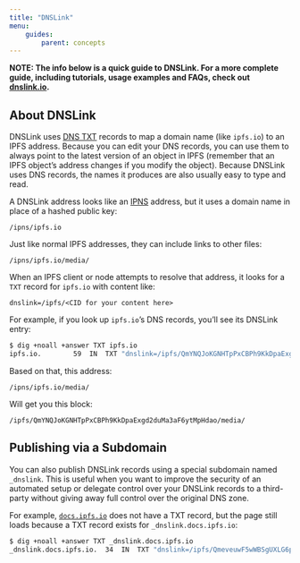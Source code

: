 ```yaml
---
title: "DNSLink"
menu:
    guides:
        parent: concepts
---
```


**NOTE: The info below is a quick guide to DNSLink. For a more complete guide, including tutorials, usage examples and FAQs, check out [dnslink.io](http://dnslink.io/).**

## About DNSLink

DNSLink uses [DNS TXT](https://en.wikipedia.org/wiki/TXT_record) records to map
a domain name (like `ipfs.io`) to an IPFS address. Because you can edit your
DNS records, you can use them to always point to the latest version of an
object in IPFS (remember that an IPFS object’s address changes if you modify
the object). Because DNSLink uses DNS records, the names it produces are also
usually easy to type and read.

A DNSLink address looks like an [IPNS](/guides/concepts/ipns) address, but it
uses a domain name in place of a hashed public key:

```
/ipns/ipfs.io
```

Just like normal IPFS addresses, they can include links to other files:

```
/ipns/ipfs.io/media/
```

When an IPFS client or node attempts to resolve that address, it looks for a `TXT` record for `ipfs.io` with content like:

```
dnslink=/ipfs/<CID for your content here>
```

For example, if you look up `ipfs.io`’s DNS records, you’ll see its DNSLink entry:

```sh
$ dig +noall +answer TXT ipfs.io
ipfs.io.		59	IN	TXT	"dnslink=/ipfs/QmYNQJoKGNHTpPxCBPh9KkDpaExgd2duMa3aF6ytMpHdao"
```

Based on that, this address:

```
/ipns/ipfs.io/media/
```

Will get you this block:

```
/ipfs/QmYNQJoKGNHTpPxCBPh9KkDpaExgd2duMa3aF6ytMpHdao/media/
```


## Publishing via a Subdomain

You can also publish DNSLink records using a special subdomain named `_dnslink`. This is useful when you want to improve the security of an automated setup or delegate control over your DNSLink records to a third-party without giving away full control over the original DNS zone.

For example, [`docs.ipfs.io`](https://docs.ipfs.io) does not have a TXT record, but the page still loads
because a TXT record exists for `_dnslink.docs.ipfs.io`:

```sh
$ dig +noall +answer TXT _dnslink.docs.ipfs.io
_dnslink.docs.ipfs.io.  34  IN  TXT "dnslink=/ipfs/QmeveuwF5wWBSgUXLG6p1oxF3GKkgjEnhA6AAwHUoVsx6E"
```

<!-- TODO: Once IPNS is more reliable, describe combining it with DNSLink.
### Linking to IPNS

DNSLink can point at [IPNS](/guides/concepts/ipns) paths as well. IPNS path is
a mutable pointer which  enables you to update your website by publishing
to a PeerID without the need for updating TXT record every time hash changes.
-->
